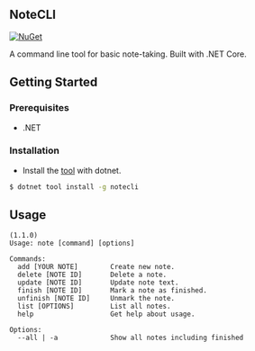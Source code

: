 ## NoteCLI
[![NuGet][nuget-badge]][nuget]

A command line tool for basic note-taking. Built with .NET Core.

## Getting Started

### Prerequisites

* .NET

### Installation
* Install the [tool][nuget] with dotnet.
```sh
$ dotnet tool install -g notecli
```

## Usage
```
(1.1.0)
Usage: note [command] [options]

Commands:
  add [YOUR NOTE]        Create new note.
  delete [NOTE ID]       Delete a note.
  update [NOTE ID]       Update note text.
  finish [NOTE ID]       Mark a note as finished.
  unfinish [NOTE ID]     Unmark the note.
  list [OPTIONS]         List all notes.
  help                   Get help about usage.

Options:
  --all | -a             Show all notes including finished
```


[nuget]: https://www.nuget.org/packages/notecli/
[nuget-badge]: https://img.shields.io/nuget/v/notecli
